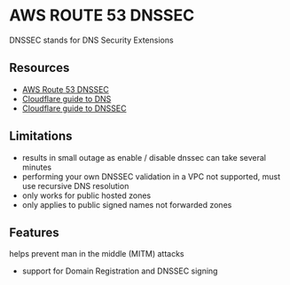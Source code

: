 # AWS ROUTE 53 DNSSEC

DNSSEC stands for DNS Security Extensions

## Resources

- [AWS Route 53 DNSSEC](https://docs.aws.amazon.com/Route53/latest/DeveloperGuide/resolver-dnssec-validation.html)
- [Cloudflare guide to DNS](https://www.cloudflare.com/learning/dns/what-is-dns/)
- [Cloudflare guide to DNSSEC](https://www.cloudflare.com/learning/dns/dns-security/)

## Limitations

- results in small outage as enable / disable dnssec can take several minutes
- performing your own DNSSEC validation in a VPC not supported, must use recursive DNS resolution
- only works for public hosted zones
- only applies to public signed names not forwarded zones

## Features

helps prevent man in the middle (MITM) attacks

- support for Domain Registration and DNSSEC signing
